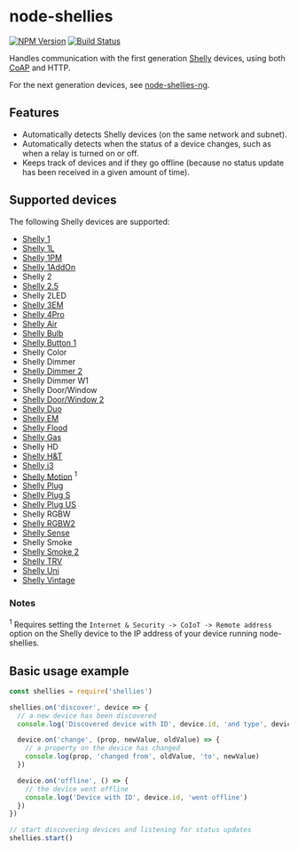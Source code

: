 # node-shellies
[![NPM Version](https://img.shields.io/npm/v/shellies.svg)](https://www.npmjs.com/package/shellies)
[![Build Status](https://travis-ci.org/alexryd/node-shellies.svg?branch=master)](https://travis-ci.org/alexryd/node-shellies)

Handles communication with the first generation [Shelly](https://shelly.cloud) devices, using both
[CoAP](http://coap.technology) and HTTP.

For the next generation devices, see [node-shellies-ng](https://github.com/alexryd/node-shellies-ng).

## Features
* Automatically detects Shelly devices (on the same network and subnet).
* Automatically detects when the status of a device changes, such as when a
  relay is turned on or off.
* Keeps track of devices and if they go offline (because no status update has
  been received in a given amount of time).

## Supported devices
The following Shelly devices are supported:
* [Shelly 1](https://shelly.cloud/shelly1-open-source/)
* [Shelly 1L](https://shelly.cloud/products/shelly-1l-single-wire-smart-home-automation-relay/)
* [Shelly 1PM](https://shelly.cloud/shelly-1pm-wifi-smart-relay-home-automation/)
* [Shelly 1AddOn](https://shop.shelly.cloud/temperature-sensor-addon-for-shelly-1-1pm-wifi-smart-home-automation)
* Shelly 2
* [Shelly 2.5](https://shelly.cloud/shelly-25-wifi-smart-relay-roller-shutter-home-automation/)
* Shelly 2LED
* [Shelly 3EM](https://shelly.cloud/shelly-3-phase-energy-meter-with-contactor-control-wifi-smart-home-automation/)
* [Shelly 4Pro](https://shelly.cloud/shelly-4-pro/)
* [Shelly Air](https://shelly.cloud/products/shelly-air-smart-home-air-purifier/)
* [Shelly Bulb](https://shelly.cloud/shelly-bulb/)
* [Shelly Button 1](https://shelly.cloud/products/shelly-button-1-smart-home-automation-device/)
* Shelly Color
* Shelly Dimmer
* [Shelly Dimmer 2](https://shelly.cloud/products/shelly-dimmer-2-smart-home-light-contoller/)
* Shelly Dimmer W1
* Shelly Door/Window
* [Shelly Door/Window 2](https://shelly.cloud/products/shelly-door-window-2-smart-home-automation-sensor/)
* [Shelly Duo](https://shelly.cloud/wifi-smart-home-automation-shelly-duo/)
* [Shelly EM](https://shelly.cloud/shelly-energy-meter-with-contactor-control-wifi-smart-home-automation/)
* [Shelly Flood](https://shelly.cloud/shelly-flood-and-temperature-sensor-wifi-smart-home-automation/)
* [Shelly Gas](https://shelly.cloud/products/shelly-gas-smart-home-automation-sensor/)
* Shelly HD
* [Shelly H&T](https://shelly.cloud/shelly-humidity-and-temperature/)
* [Shelly i3](https://shelly.cloud/products/shelly-i3-smart-home-automation-device/)
* [Shelly Motion](https://shelly.cloud/shelly-motion-smart-home-automation-sensor/) <sup>1</sup>
* [Shelly Plug](https://shelly.cloud/shelly-plug/)
* [Shelly Plug S](https://shelly.cloud/shelly-plug-s/)
* [Shelly Plug US](https://shelly.cloud/products/shelly-plug-us-smart-home-automation-device/)
* Shelly RGBW
* [Shelly RGBW2](https://shelly.cloud/wifi-smart-shelly-rgbw-2/)
* [Shelly Sense](https://shelly.cloud/shelly-sense/)
* Shelly Smoke
* [Shelly Smoke 2](https://shelly.cloud/products/shelly-smoke-smart-home-automation-sensor/)
* [Shelly TRV](https://shelly.cloud/shelly-thermostatic-radiator-valve/)
* [Shelly Uni](https://shelly.cloud/products/shelly-uni-smart-home-automation-device/)
* [Shelly Vintage](https://shelly.cloud/wifi-smart-home-automation-shelly-vintage/)

### Notes
<sup>1</sup> Requires setting the `Internet & Security -> CoIoT -> Remote
address` option on the Shelly device to the IP address of your device running
node-shellies.

## Basic usage example
```javascript
const shellies = require('shellies')

shellies.on('discover', device => {
  // a new device has been discovered
  console.log('Discovered device with ID', device.id, 'and type', device.type)

  device.on('change', (prop, newValue, oldValue) => {
    // a property on the device has changed
    console.log(prop, 'changed from', oldValue, 'to', newValue)
  })

  device.on('offline', () => {
    // the device went offline
    console.log('Device with ID', device.id, 'went offline')
  })
})

// start discovering devices and listening for status updates
shellies.start()
```
